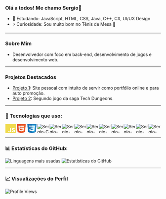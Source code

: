 ### Olá a todos! Me chamo Sergio👋

- 🌱 Estudando: JavaScript, HTML, CSS, Java, C++, C#, UI/UX Design
- ⚡ Curiosidade: Sou muito bom no Tênis de Mesa 🏓

---

### Sobre Mim
- Desenvolvedor com foco em back-end, desenvolvimento de jogos e desenvolvimento web.

---

### Projetos Destacados

- [Projeto 1](https://github.com/SergioGTF/Site-pessoal): Site pessoal com intuito de servir como portfólio online e para auto promoção.
- [Projeto 2](https://github.com/SergioGTF/Tech-Dungeons-2): Segundo jogo da saga Tech Dungeons.

---

### 🚀 Tecnologias que uso:

<div style="display: flex; justify-content: space-around;">
  <img alt="Sergio-Js" height="30" width="40" src="https://raw.githubusercontent.com/devicons/devicon/master/icons/javascript/javascript-plain.svg">
  <img alt="Sergio-HTML" height="30" width="40" src="https://raw.githubusercontent.com/devicons/devicon/master/icons/html5/html5-original.svg">
  <img alt="Sergio-CSS" height="30" width="40" src="https://raw.githubusercontent.com/devicons/devicon/master/icons/css3/css3-original.svg">
  <img alt="Sergio-C" height="30" width="40" src="https://cdn.worldvectorlogo.com/logos/c-1.svg">
  <img alt="Sergio-Java" height="30" width="40" src="https://cdn.worldvectorlogo.com/logos/java-4.svg">
  <img alt="Sergio-C++" height="30" width="40" src="https://upload.wikimedia.org/wikipedia/commons/1/18/ISO_C%2B%2B_Logo.svg">
  <img alt="Sergio-C#" height="30" width="40" src="https://cdn.worldvectorlogo.com/logos/c--4.svg">
  <img alt="Sergio-UIUX" height="30" width="40" src="https://cdn.jsdelivr.net/gh/devicons/devicon/icons/figma/figma-original.svg">
  <img alt="Sergio-VSCode" height="30" width="40" src="https://cdn.jsdelivr.net/gh/devicons/devicon/icons/vscode/vscode-original.svg">
  <img alt="Sergio-Git" height="30" width="40" src="https://cdn.jsdelivr.net/gh/devicons/devicon/icons/git/git-original.svg">
  <img alt="Sergio-NodeJs" height="30" width="40" src="https://cdn.jsdelivr.net/gh/devicons/devicon/icons/nodejs/nodejs-original.svg">
  <img alt="Sergio-Raylib" height="30" width="40" src="https://th.bing.com/th/id/R.7c54bb1783af73666c12229682a68b19?rik=oxfzmOU4rTeJ9Q&riu=http%3a%2f%2fupload.wikimedia.org%2fwikipedia%2fcommons%2ff%2ff4%2fRaylib_logo.png&ehk=CKLOco9mjDOBUVJgMps23gatd3tmsX%2b6f%2bzKEdLvt%2b4%3d&risl=&pid=ImgRaw&r=0">
  <img alt="Sergio-Allegro5" height="30" width="40" src="https://avatars.githubusercontent.com/u/7524022?s=48&v=4">
</div>

---

### 📊 Estatísticas do GitHub:

![Linguagens mais usadas](https://github-readme-stats.vercel.app/api/top-langs/?username=SergioGTF&layout=compact&theme=dark)
![Estatísticas do GitHub](https://github-readme-stats.vercel.app/api?username=SergioGTF&show_icons=true&theme=dark)

---

### 📈 Visualizações do Perfil

![Profile Views](https://github.com/views)

